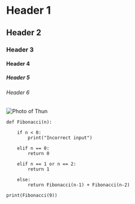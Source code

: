 # Header 1
## Header 2
### Header 3 
#### Header 4
##### Header 5
###### Header 6
![Photo of Thun](https://lh5.googleusercontent.com/proxy/4QBDB1ceOJqgNEUWNC_OspJ9547BZLfl8PhrWgBKmwgvownmHJG4nUjoU5deTE9O_dMaS15n4S7h6-hVsbeU6kH-ZvoEnasaD8fmKJYqwgoxDTRaGwcPqykPGruukP7oI0qFe9i8RiDhRB1O30LKF2BmVrAwqJGkC2iRoox5VuZCbjpldVr-4TuP41-2hV9V-Tb23YWlF-HweLYFk2gmNQ)
``` python3
def Fibonacci(n):

    if n < 0:
        print("Incorrect input")

    elif n == 0:
        return 0

    elif n == 1 or n == 2:
        return 1

    else:
        return Fibonacci(n-1) + Fibonacci(n-2)

print(Fibonacci(9))
```

